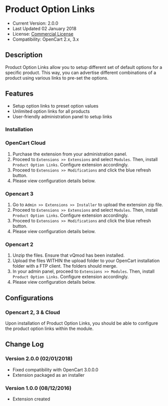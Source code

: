 # Product Option Links

* Current Version: 2.0.0
* Last Updated 02 January 2018
* License: [Commercial License][1]
* Compatibility: OpenCart 2.x, 3.x


[1]: https://www.marketinsg.com/usage-license

## Description

Product Option Links allow you to setup different set of default options for a specific product. This way, you can advertise different combinations of a product using various links to pre-set the options.

## Features

* Setup option links to preset option values
* Unlimited option links for all products
* User-friendly administration panel to setup links

### Installation

### OpenCart Cloud

1. Purchase the extension from your administration panel.
2. Proceed to `Extensions >> Extensions` and select `Modules`. Then, install `Product Option Links`. Configure extension accordingly.
3. Proceed to `Extensions >> Modifications` and click the blue refresh button.
4. Please view configuration details below.

### Opencart 3

1. Go to `Admin >> Extensions >> Installer` to upload the extension zip file.
2. Proceed to `Extensions >> Extensions` and select `Modules`. Then, install `Product Option Links`. Configure extension accordingly.
3. Proceed to `Extensions >> Modifications` and click the blue refresh button.
4. Please view configuration details below.

### Opencart 2

1. Unzip the files. Ensure that vQmod has been installed.
2. Upload the files WITHIN the upload folder to your OpenCart installation folder with a FTP client. The folders should merge.
3. In your admin panel, proceed to `Extensions >> Modules`. Then, install `Product Option Links`. Configure extension accordingly.
4. Please view configuration details below.

## Configurations

### Opencart 2, 3 & Cloud

Upon installation of Product Option Links, you should be able to configure the product option links within the module.

## Change Log

### Version 2.0.0 (02/01/2018)
* Fixed compatibility with OpenCart 3.0.0.0
* Extension packaged as an installer
### Version 1.0.0 (08/12/2016)
* Extension created